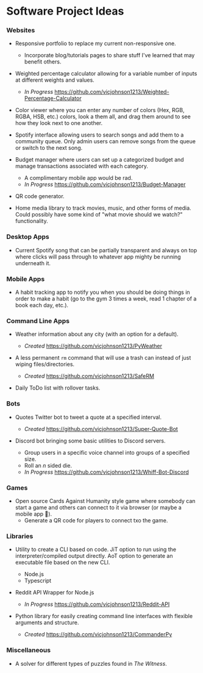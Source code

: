 # Software Project Ideas

### Websites

- Responsive portfolio to replace my current non-responsive one.
    - Incorporate blog/tutorials pages to share stuff I've learned that may benefit others.

- Weighted percentage calculator allowing for a variable number of inputs at different weights and values.
    - *In Progress* https://github.com/vicjohnson1213/Weighted-Percentage-Calculator

- Color viewer where you can enter any number of colors (Hex, RGB, RGBA, HSB, etc.) colors, look a them all, and drag them around to see how they look next to one another.

- Spotify interface allowing users to search songs and add them to a community queue. Only admin users can remove songs from the queue or switch to the next song.

- Budget manager where users can set up a categorized budget and manage transactions associated with each category.
    - A complimentary mobile app would be rad.
    - *In Progress* https://github.com/vicjohnson1213/Budget-Manager

- QR code generator.

- Home media library to track movies, music, and other forms of media. Could possibly have some kind of "what movie should we watch?" functionality.

### Desktop Apps

- Current Spotify song that can be partially transparent and always on top where clicks will pass through to whatever app mighty be running underneath it.

### Mobile Apps

- A habit tracking app to notify you when you should be doing things in order to make a habit (go to the gym 3 times a week, read 1 chapter of a book each day, etc.).

### Command Line Apps

- Weather information about any city (with an option for a default).
    - *Created* https://github.com/vicjohnson1213/PyWeather

- A less permanent `rm` command that will use a trash can instead of just wiping files/directories.
    - *Created* https://github.com/vicjohnson1213/SafeRM

- Daily ToDo list with rollover tasks.

### Bots

- Quotes Twitter bot to tweet a quote at a specified interval.
    - *Created* https://github.com/vicjohnson1213/Super-Quote-Bot

- Discord bot bringing some basic utilities to Discord servers.
    - Group users in a specific voice channel into groups of a specified size.
    - Roll an *n* sided die.
    - *In Progress* https://github.com/vicjohnson1213/Whiff-Bot-Discord

### Games

- Open source Cards Against Humanity style game where somebody can start a game and others can connect to it via browser (or maybe a mobile app 🤔).
    - Generate a QR code for players to connect txo the game.

### Libraries

- Utility to create a CLI based on code. JiT option to run using the interpreter/compiled output directly. AoT option to generate an executable file based on the new CLI.
    - Node.js
    - Typescript

- Reddit API Wrapper for Node.js
    - *In Progress* https://github.com/vicjohnson1213/Reddit-API

- Python library for easily creating command line interfaces with flexible arguments and structure.
    - *Created* https://github.com/vicjohnson1213/CommanderPy

### Miscellaneous

- A solver for different types of puzzles found in *The Witness*.
